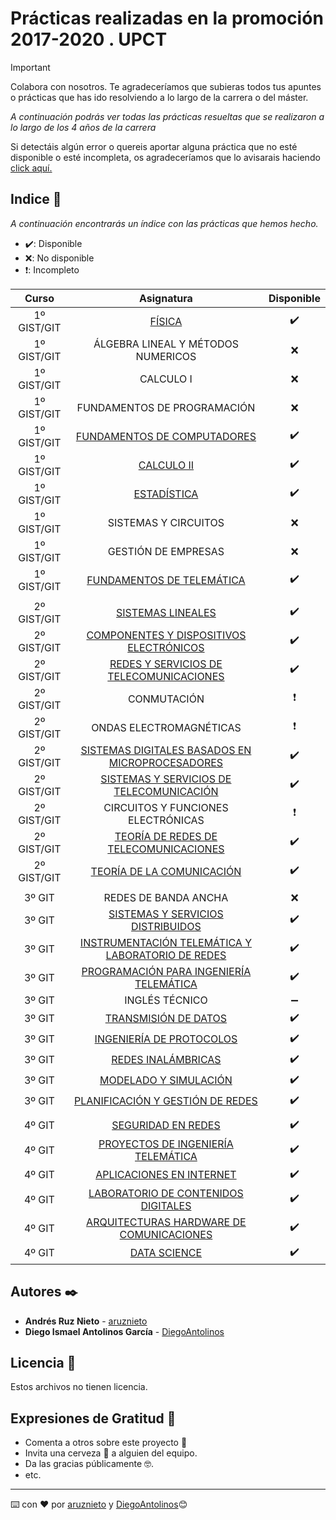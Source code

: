 # Prácticas realizadas en la promoción 2017-2020 . UPCT

> [!IMPORTANT]
> Colabora con nosotros. Te agradeceríamos que subieras todos tus apuntes o prácticas que has ido resolviendo a lo largo de la carrera o del máster.

_A continuación podrás ver todas las prácticas resueltas que se realizaron a lo largo de los 4 años de la carrera_

Si detectáis algún error o quereis aportar alguna práctica que no esté disponible o esté incompleta, os agradeceríamos que lo avisarais haciendo [click aquí.](https://github.com/ARNTM/Todo_TELEMATICA/issues/new)

## Indice 🚀

_A continuación encontrarás un índice con las prácticas que hemos hecho._

+ ✔️: Disponible  
+ ❌: No disponible 
+ ❗: Incompleto


| Curso | Asignatura | Disponible |
|:-----------:|:------:|:-----------:|
| 1º GIST/GIT | [FÍSICA](https://github.com/ARNTM/Todo_TELEMATICA/tree/main/Pracs_Fisica) | ✔️ |
| 1º GIST/GIT | ÁLGEBRA LINEAL Y MÉTODOS NUMERICOS | ❌ |
| 1º GIST/GIT | CALCULO I | ❌|
| 1º GIST/GIT | FUNDAMENTOS DE PROGRAMACIÓN | ❌ |
| 1º GIST/GIT | [FUNDAMENTOS DE COMPUTADORES](https://github.com/ARNTM/Todo_TELEMATICA/tree/main/Pracs_Computadores) | ✔️ |
| 1º GIST/GIT | [CALCULO II](https://github.com/ARNTM/Todo_TELEMATICA/tree/main/Pracs_CalculoII) | ✔️ |
| 1º GIST/GIT | [ESTADÍSTICA](https://github.com/ARNTM/Todo_TELEMATICA/tree/main/Pracs_Estadistica) | ✔️ |
| 1º GIST/GIT | SISTEMAS Y CIRCUITOS | ❌ |
| 1º GIST/GIT | GESTIÓN DE EMPRESAS | ❌ |
| 1º GIST/GIT | [FUNDAMENTOS DE TELEMÁTICA](https://github.com/ARNTM/Todo_TELEMATICA/tree/main/Pracs_FundamentosTelematica) | ✔️ |
| | | |
| 2º GIST/GIT| [SISTEMAS LINEALES](https://github.com/ARNTM/Todo_TELEMATICA/tree/main/Pracs_SistemasLineales) | ✔️ |
| 2º GIST/GIT| [COMPONENTES Y DISPOSITIVOS ELECTRÓNICOS](https://github.com/ARNTM/Todo_TELEMATICA/tree/main/Pracs_CYDE) | ✔️ |
| 2º GIST/GIT| [REDES Y SERVICIOS DE TELECOMUNICACIONES](https://github.com/ARNTM/Todo_TELEMATICA/tree/main/Pracs_RyS) | ✔️ |
| 2º GIST/GIT| CONMUTACIÓN | ❗ |
| 2º GIST/GIT| ONDAS ELECTROMAGNÉTICAS | ❗ |
| 2º GIST/GIT| [SISTEMAS DIGITALES BASADOS EN MICROPROCESADORES](https://github.com/ARNTM/Todo_TELEMATICA/tree/main/Pracs_Microprocesadores) | ✔️ |
| 2º GIST/GIT| [SISTEMAS Y SERVICIOS DE TELECOMUNICACIÓN](https://github.com/ARNTM/Todo_TELEMATICA/tree/main/Pracs_SyS) | ✔️ |
| 2º GIST/GIT| CIRCUITOS Y FUNCIONES ELECTRÓNICAS | ❗ |
| 2º GIST/GIT| [TEORÍA DE REDES DE TELECOMUNICACIONES](https://github.com/ARNTM/Todo_TELEMATICA/tree/main/Pracs_TeoriaRedes) | ✔️ |
| 2º GIST/GIT| [TEORÍA DE LA COMUNICACIÓN](https://github.com/ARNTM/Todo_TELEMATICA/tree/main/Pracs_TCOM) | ✔️ |
| | | |
| 3º GIT| REDES DE BANDA ANCHA | ❌ |
| 3º GIT| [SISTEMAS Y SERVICIOS DISTRIBUIDOS](https://github.com/ARNTM/Todo_TELEMATICA/tree/main/Pracs_SySD) | ✔️ |
| 3º GIT| [INSTRUMENTACIÓN TELEMÁTICA Y LABORATORIO DE REDES](https://github.com/ARNTM/Todo_TELEMATICA/tree/main/Pracs_ITELAR) | ✔️ |
| 3º GIT| [PROGRAMACIÓN PARA INGENIERÍA TELEMÁTICA](https://github.com/ARNTM/Todo_TELEMATICA/tree/main/Pracs_ProgramacionIT) | ✔️ |
| 3º GIT| INGLÉS TÉCNICO | ➖ |
| 3º GIT| [TRANSMISIÓN DE DATOS](https://github.com/ARNTM/Todo_TELEMATICA/tree/main/Pracs_TDX) | ✔️ |
| 3º GIT| [INGENIERÍA DE PROTOCOLOS](https://github.com/ARNTM/Todo_TELEMATICA/tree/main/Pracs_Protocolos) | ✔️ |
| 3º GIT| [REDES INALÁMBRICAS](https://github.com/ARNTM/Todo_TELEMATICA/tree/main/Pracs_RedesInalambricas) | ✔️ |
| 3º GIT| [MODELADO Y SIMULACIÓN](https://github.com/ARNTM/Todo_TELEMATICA/tree/main/Pracs_ModSim) | ✔️ |
| 3º GIT| [PLANIFICACIÓN Y GESTIÓN DE REDES](https://github.com/ARNTM/Todo_TELEMATICA/tree/main/Pracs_Planificacion) | ✔️ |
| | | |
| 4º GIT| [SEGURIDAD EN REDES](https://github.com/ARNTM/Todo_TELEMATICA/tree/main/Pracs_Seguridad) | ✔️ |
| 4º GIT| [PROYECTOS DE INGENIERÍA TELEMÁTICA](https://github.com/ARNTM/Todo_TELEMATICA/tree/main/Pracs_PIT) | ✔️ |
| 4º GIT| [APLICACIONES EN INTERNET](https://github.com/ARNTM/Todo_TELEMATICA/tree/main/Pracs_Aplicaciones) | ✔️ |
| 4º GIT| [LABORATORIO DE CONTENIDOS DIGITALES](https://github.com/ARNTM/Todo_TELEMATICA/tree/main/Pracs_Laboratorio) | ✔️ |
| 4º GIT| [ARQUITECTURAS HARDWARE DE COMUNICACIONES](https://github.com/ARNTM/Todo_TELEMATICA/tree/main/Pracs_Hardware) | ✔️ |
| 4º GIT| [DATA SCIENCE](https://github.com/ARNTM/Todo_TELEMATICA/tree/main/Pracs_DataScience) | ✔️ |



## Autores ✒️

* **Andrés Ruz Nieto**  - [aruznieto](https://github.com/aruznieto)
* **Diego Ismael Antolinos García**  - [DiegoAntolinos](https://github.com/Diegoantolinos)

## Licencia 📄

Estos archivos no tienen licencia.

## Expresiones de Gratitud 🎁

* Comenta a otros sobre este proyecto 📢
* Invita una cerveza 🍺 a alguien del equipo. 
* Da las gracias públicamente 🤓.
* etc.



---
⌨️ con ❤️ por [aruznieto](https://github.com/aruznieto) y [DiegoAntolinos](https://github.com/Diegoantolinos)😊
